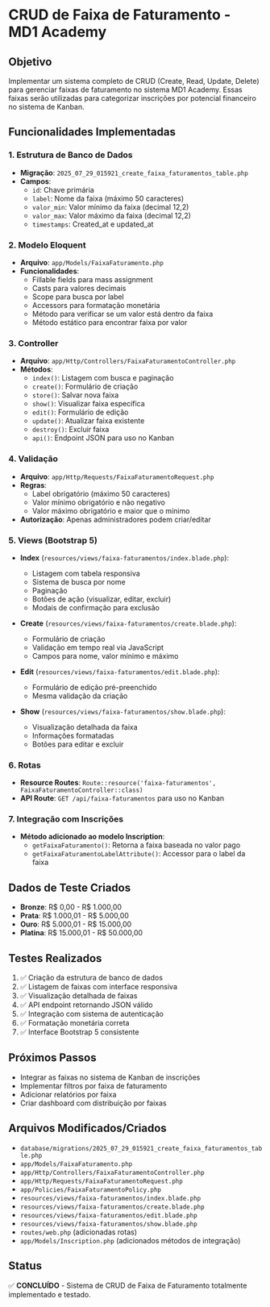 # CRUD de Faixa de Faturamento - MD1 Academy

## Objetivo
Implementar um sistema completo de CRUD (Create, Read, Update, Delete) para gerenciar faixas de faturamento no sistema MD1 Academy. Essas faixas serão utilizadas para categorizar inscrições por potencial financeiro no sistema de Kanban.

## Funcionalidades Implementadas

### 1. Estrutura de Banco de Dados
- **Migração**: `2025_07_29_015921_create_faixa_faturamentos_table.php`
- **Campos**:
  - `id`: Chave primária
  - `label`: Nome da faixa (máximo 50 caracteres)
  - `valor_min`: Valor mínimo da faixa (decimal 12,2)
  - `valor_max`: Valor máximo da faixa (decimal 12,2)
  - `timestamps`: Created_at e updated_at

### 2. Modelo Eloquent
- **Arquivo**: `app/Models/FaixaFaturamento.php`
- **Funcionalidades**:
  - Fillable fields para mass assignment
  - Casts para valores decimais
  - Scope para busca por label
  - Accessors para formatação monetária
  - Método para verificar se um valor está dentro da faixa
  - Método estático para encontrar faixa por valor

### 3. Controller
- **Arquivo**: `app/Http/Controllers/FaixaFaturamentoController.php`
- **Métodos**:
  - `index()`: Listagem com busca e paginação
  - `create()`: Formulário de criação
  - `store()`: Salvar nova faixa
  - `show()`: Visualizar faixa específica
  - `edit()`: Formulário de edição
  - `update()`: Atualizar faixa existente
  - `destroy()`: Excluir faixa
  - `api()`: Endpoint JSON para uso no Kanban

### 4. Validação
- **Arquivo**: `app/Http/Requests/FaixaFaturamentoRequest.php`
- **Regras**:
  - Label obrigatório (máximo 50 caracteres)
  - Valor mínimo obrigatório e não negativo
  - Valor máximo obrigatório e maior que o mínimo
- **Autorização**: Apenas administradores podem criar/editar

### 5. Views (Bootstrap 5)
- **Index** (`resources/views/faixa-faturamentos/index.blade.php`):
  - Listagem com tabela responsiva
  - Sistema de busca por nome
  - Paginação
  - Botões de ação (visualizar, editar, excluir)
  - Modais de confirmação para exclusão

- **Create** (`resources/views/faixa-faturamentos/create.blade.php`):
  - Formulário de criação
  - Validação em tempo real via JavaScript
  - Campos para nome, valor mínimo e máximo

- **Edit** (`resources/views/faixa-faturamentos/edit.blade.php`):
  - Formulário de edição pré-preenchido
  - Mesma validação da criação

- **Show** (`resources/views/faixa-faturamentos/show.blade.php`):
  - Visualização detalhada da faixa
  - Informações formatadas
  - Botões para editar e excluir

### 6. Rotas
- **Resource Routes**: `Route::resource('faixa-faturamentos', FaixaFaturamentoController::class)`
- **API Route**: `GET /api/faixa-faturamentos` para uso no Kanban

### 7. Integração com Inscrições
- **Método adicionado ao modelo Inscription**:
  - `getFaixaFaturamento()`: Retorna a faixa baseada no valor pago
  - `getFaixaFaturamentoLabelAttribute()`: Accessor para o label da faixa

## Dados de Teste Criados
- **Bronze**: R$ 0,00 - R$ 1.000,00
- **Prata**: R$ 1.000,01 - R$ 5.000,00
- **Ouro**: R$ 5.000,01 - R$ 15.000,00
- **Platina**: R$ 15.000,01 - R$ 50.000,00

## Testes Realizados
1. ✅ Criação da estrutura de banco de dados
2. ✅ Listagem de faixas com interface responsiva
3. ✅ Visualização detalhada de faixas
4. ✅ API endpoint retornando JSON válido
5. ✅ Integração com sistema de autenticação
6. ✅ Formatação monetária correta
7. ✅ Interface Bootstrap 5 consistente

## Próximos Passos
- Integrar as faixas no sistema de Kanban de inscrições
- Implementar filtros por faixa de faturamento
- Adicionar relatórios por faixa
- Criar dashboard com distribuição por faixas

## Arquivos Modificados/Criados
- `database/migrations/2025_07_29_015921_create_faixa_faturamentos_table.php`
- `app/Models/FaixaFaturamento.php`
- `app/Http/Controllers/FaixaFaturamentoController.php`
- `app/Http/Requests/FaixaFaturamentoRequest.php`
- `app/Policies/FaixaFaturamentoPolicy.php`
- `resources/views/faixa-faturamentos/index.blade.php`
- `resources/views/faixa-faturamentos/create.blade.php`
- `resources/views/faixa-faturamentos/edit.blade.php`
- `resources/views/faixa-faturamentos/show.blade.php`
- `routes/web.php` (adicionadas rotas)
- `app/Models/Inscription.php` (adicionados métodos de integração)

## Status
✅ **CONCLUÍDO** - Sistema de CRUD de Faixa de Faturamento totalmente implementado e testado.

